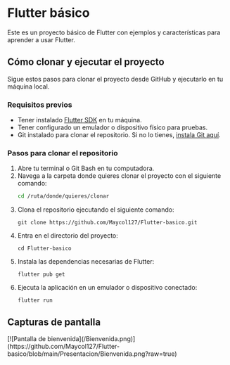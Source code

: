 <h1> Flutter básico </h1>

Este es un proyecto básico de Flutter con ejemplos y características para aprender a usar Flutter.

## Cómo clonar y ejecutar el proyecto

Sigue estos pasos para clonar el proyecto desde GitHub y ejecutarlo en tu máquina local.

### Requisitos previos

- Tener instalado [Flutter SDK](https://flutter.dev/docs/get-started/install) en tu máquina.
- Tener configurado un emulador o dispositivo físico para pruebas.
- Git instalado para clonar el repositorio. Si no lo tienes, [instala Git aquí](https://git-scm.com/downloads).

### Pasos para clonar el repositorio

1. Abre tu terminal o Git Bash en tu computadora.
2. Navega a la carpeta donde quieres clonar el proyecto con el siguiente comando:
   ```bash
   cd /ruta/donde/quieres/clonar
3. Clona el repositorio ejecutando el siguiente comando:
   ```
   git clone https://github.com/Maycol127/Flutter-basico.git
4. Entra en el directorio del proyecto:
   ```
   cd Flutter-basico 
5. Instala las dependencias necesarias de Flutter:
   ```
   flutter pub get
6. Ejecuta la aplicación en un emulador o dispositivo conectado:
   ```
   flutter run

<h2> Capturas de pantalla </h1>
[![Pantalla de bienvenida](/Bienvenida.png)](https://github.com/Maycol127/Flutter-basico/blob/main/Presentacion/Bienvenida.png?raw=true)
